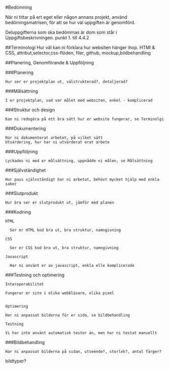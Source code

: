 #Bedömning

När ni tittar på ert eget eller någon annans projekt, använd bedömingsmatrisen, för att se hur väl uppgiften är genomförd.

Deluppgifterna som ska bedömmas är dom som står i Uppgiftsbeskrivningen. punkt 1. till 4.4.2


##Terminologi
    Hur väl kan ni förklara hur websiten hänger ihop.
    HTMl & CSS, attribut,selector,css-flöden, filer, github, mockup,bildbehandling

##Planering, Genomförande & Uppföljning

###Planering

    Hur ser er projektplan ut, välstrukterad?, detaljerad?

###Målsättning

    I er projektplan, vad var målet med websiten, enkel - komplicerad

###Struktur och design

    Kan ni redogöra på ett bra sätt hur er website fungerar, se Terminolgi

###Dokumentering

    Har ni dokumenterat arbetet, på vilket sätt
    Utvärdering, hur har ni utvärderat erat arbete

###Uppföljning

    Lyckades ni med er målsättning, uppnådde ni målen, se Målsättning

###Självständighet

    Hur pass självständigt har ni arbetat, behövt mycket hjälp med enkla saker


###Slutprodukt

    Hur bra ser er slutprodukt ut, jämför med planen


###Kodning

    HTML

      Ser er HTML kod bra ut, bra struktur, namngivning

    CSS

      Ser er CSS kod bra ut, bra struktur, namngivning

    Javascript

      Har ni använt er av javascript, enkla elle komplicerade


###Testning och optimering

    Interoperabilitet

    Fungerar er site i olika webbläsare, olika pixel


    Optimering

    Har ni anpassat bilderna för er sida, se bildbehandling

    Testning

    Vi har inte använt automatisk tester än, men har ni testat manuellt

###Bildbehandling

    Har ni anpassat bilderna på sidan, utseende?, storlek?, antal färger?
bildtyper?



